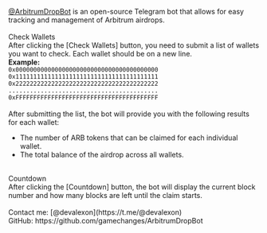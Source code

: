 [@ArbitrumDropBot](https://t.me/@ArbitrumDropBot) is an open-source Telegram bot that allows for easy tracking and management of Arbitrum airdrops.<br>
<br>
Check Wallets<br>
After clicking the [Check Wallets] button, you need to submit a list of wallets you want to check. Each wallet should be on a new line.<br>
**Example:**<br>
``0x0000000000000000000000000000000000000000``<br>
``0x1111111111111111111111111111111111111111``<br>
``0x2222222222222222222222222222222222222222``<br>
``..........................................``<br>
``0xFFFFFFFFFFFFFFFFFFFFFFFFFFFFFFFFFFFFFFFF``<br>
<br>
After submitting the list, the bot will provide you with the following results for each wallet:<br>
-  The number of ARB tokens that can be claimed for each individual wallet.<br>
-  The total balance of the airdrop across all wallets.<br>
<br>
Countdown<br>
After clicking the [Countdown] button, the bot will display the current block number and how many blocks are left until the claim starts.<br>
<br>
Contact me: [@devalexon](https://t.me/@devalexon)<br>
GitHub: https://github.com/gamechanges/ArbitrumDropBot
